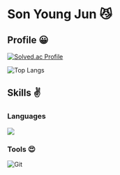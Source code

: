 
# Son Young Jun 😼

## Profile 😀
[![Solved.ac Profile](http://mazassumnida.wtf/api/generate_badge?boj=dudwnsths1)](https://solved.ac/dudwnsths1)

![Top Langs](https://github-readme-stats.vercel.app/api/top-langs/?username=young-dune&layout=compact)

## Skills ✌
### Languages
<img src="https://img.shields.io/badge/JavaScript-ECD53F?style=for-the-badge&logo=JavaScript&logoColor=black">

### Tools 😍
![Git](https://img.shields.io/badge/Git-F05032.svg?&style=for-the-badge&logo=Git&logoColor=white)
